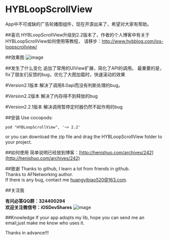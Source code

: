 # HYBLoopScrollView
App中不可或缺的广告轮播图组件，现在开源出来了，希望对大家有帮助。

##喜讯
HYBLoopScrollView升级到2.2版本了，作者的个人博客中有关于HYBLoopScrollView如何使用等教程，
请移步：http://www.hybblog.com/ios-loopscrollview/


##效果图
![image](https://github.com/632840804/HYBLoopScrollView/blob/master/screen.png)

##发生了什么变化
追加了常用的UIView扩展，简化了API的调用。
最重要的是，fix了朋友们反馈的bug，优化了大图加载时，快速滚动的效果

#Version2.1版本
解决了调用8.0api而没有判断处理的bug。

#Version2.2版本
解决了内存得不到释放的bug

#Version2.2.1版本
解决调用暂停定时器仍然不起作用的bug

##安装
Use cocopods:
```
pod "HYBLoopScrollView", '~> 2.2'
```
or you can download the zip file and drag the HYBLoopScrollView folder to your project.

##如何使用
简单说明已经放到博客：[http://henishuo.com/archives/242](http://henishuo.com/archives/242)


##致谢
Thanks to github, I learn a lot from friends in github.<br/>
Thanks to AFNetworking author.<br/>
If there is any bug, contact me huangyibiao520@163.com.

##关注我

**有问必答QQ群：324400294**<br/>
**欢迎关注微信号：iOSDevShares**
![image](https://github.com/CoderJackyHuang/IOSCallJsOrJsCallIOS/blob/master/wx.jpg)

##Knowledge
If your app adopts my lib, hope you can send me an email,just make me know who uses it.<br/>

Thanks in advance!!!

